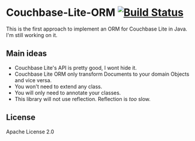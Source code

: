 # Couchbase-Lite-ORM [![Build Status](https://travis-ci.org/BraisGabin/couchbase-lite-orm.svg?branch=master)](https://travis-ci.org/BraisGabin/couchbase-lite-orm)

This is the first approach to implement an ORM for Couchbase Lite in Java. I'm still working on it.

## Main ideas
- Couchbase Lite's API is pretty good, I wont hide it.
- Couchbase Lite ORM only transform Documents to your domain Objects and vice versa.
- You won't need to extend any class.
- You will only need to annotate your classes.
- This library will not use reflection. Reflection is *too* slow.

## License
Apache License 2.0
